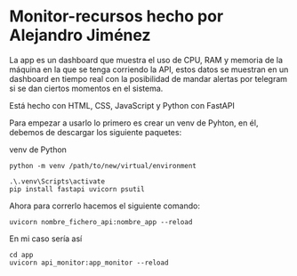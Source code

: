 # Monitor-recursos hecho por Alejandro Jiménez
La app es un dashboard que muestra el uso de CPU, RAM y memoria de la máquina en la que se tenga corriendo la API, estos datos se muestran en un dashboard en tiempo real con la posibilidad de mandar alertas por telegram si se dan ciertos momentos en el sistema.

Está hecho con HTML, CSS, JavaScript y Python con FastAPI


Para empezar a usarlo lo primero es crear un venv de Pyhton, en él, debemos de descargar los siguiente paquetes:

venv de Python
```
python -m venv /path/to/new/virtual/environment
```
```
.\.venv\Scripts\activate
pip install fastapi uvicorn psutil
```

Ahora para correrlo hacemos el siguiente comando:
```
uvicorn nombre_fichero_api:nombre_app --reload
```

En mi caso sería así 

```
cd app
uvicorn api_monitor:app_monitor --reload
```
